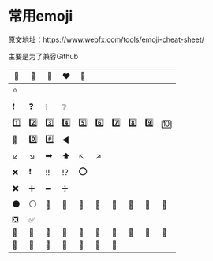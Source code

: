 # 常用emoji

原文地址：https://www.webfx.com/tools/emoji-cheat-sheet/

主要是为了兼容Github

| :yellow_heart:                | :blue_heart:             | :purple_heart:     | :heart:               | :green_heart:        |                        |                      |                        |                      |                           |
| ----------------------------- | ------------------------ | ------------------ | --------------------- | -------------------- | ---------------------- | -------------------- | ---------------------- | -------------------- | ------------------------- |
| :star:                        |                          |                    |                       |                      |                        |                      |                        |                      |                           |
| :exclamation:                 | :question:               | :grey_exclamation: | :grey_question:       |                      |                        |                      |                        |                      |                           |
| :one:                         | :two:                    | :three:            | :four:                | :five:               | :six:                  | :seven:              | :eight:                | :nine:               | :keycap_ten:              |
| :1234:                        | :zero:                   | :hash:             | :arrow_backward:      |                      |                        |                      |                        |                      |                           |
| :arrow_lower_left:            | :arrow_lower_right:      | :arrow_right:      | :arrow_up:            | :arrow_upper_left:   | :arrow_upper_right:    |                      |                        |                      |                           |
| :x:                           | :heavy_exclamation_mark: | :bangbang:         | :interrobang:         | :o:                  |                        |                      |                        |                      |                           |
| :heavy_multiplication_x:      | :heavy_plus_sign:        | :heavy_minus_sign: | :heavy_division_sign: |                      |                        |                      |                        |                      |                           |
| :black_circle:                | :white_circle:           | :red_circle:       | :large_blue_circle:   | :large_blue_diamond: | :large_orange_diamond: | :small_blue_diamond: | :small_orange_diamond: | :small_red_triangle: | :small_red_triangle_down: |
| :negative_squared_cross_mark: | :white_check_mark:       |                    |                       |                      |                        |                      |                        |                      |                           |
| :apple:                       | :green_apple:            | :tangerine:        | :lemon:               | :cherries:           | :grapes:               | :watermelon:         | :peach:                | :melon:              | :banana:                  |
| :strawberry:                  | :pear:                   | :pineapple:        | :sweet_potato:        | :eggplant:           | :tomato:               | :corn:               |                        |                      |                           |

